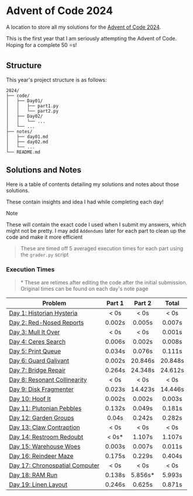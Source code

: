 # Advent of Code 2024

A location to store all my solutions for the [Advent of Code 2024](https://adventofcode.com/2024).

This is the first year that I am seriously attempting the Advent of Code. Hoping for a complete 50 ⭐s!

## Structure

This year's project structure is as follows:

```
2024/
├── code/
│   ├── Day01/
│   │   ├── part1.py
│   │   └── part2.py
│   ├── Day02/
│   │   └── ...
│   └── ...
├── notes/
│   ├── day01.md
│   ├── day02.md
│   └── ...
└── README.md
```

## Solutions and Notes

Here is a table of contents detailing my solutions and notes about those solutions.

These contain insights and idea I had while completing each day!

> [!NOTE]
> These will contain the exact code I used when I submit my answers, which might not be pretty.
> I may add `Addendums` later for each part to clean up the code and make it more efficient

> These are timed off 5 averaged execution times for each part using the `grader.py` script

### Execution Times

> \* These are retimes after editing the code after the initial submission. Original times can be found on each day's note page

| Problem                                          | Part 1 |  Part 2  |  Total  |
| ------------------------------------------------ | :----: | :------: | :-----: |
| [Day 1: Historian Hysteria](notes/day01.md)      |  < 0s  |   < 0s   |  < 0s   |
| [Day 2: Red-Nosed Reports](notes/day02.md)       | 0.002s |  0.005s  | 0.007s  |
| [Day 3: Mull It Over](notes/day03.md)            |  < 0s  |   < 0s   | 0.001s  |
| [Day 4: Ceres Search](notes/day04.md)            | 0.006s |  0.002s  | 0.008s  |
| [Day 5: Print Queue](notes/day05.md)             | 0.034s |  0.076s  | 0.111s  |
| [Day 6: Guard Galivant](notes/day06.md)          | 0.002s | 20.846s  | 20.848s |
| [Day 7: Bridge Repair](notes/day07.md)           | 0.264s | 24.348s  | 24.612s |
| [Day 8: Resonant Collinearity](notes/day08.md)   |  < 0s  |   < 0s   |  < 0s   |
| [Day 9: Disk Fragmenter](notes/day09.md)         | 0.023s | 14.423s  | 14.446s |
| [Day 10: Hoof It](notes/day10.md)                | 0.002s |  0.002s  | 0.003s  |
| [Day 11: Plutonian Pebbles](notes/day11.md)      | 0.132s |  0.049s  | 0.181s  |
| [Day 12: Garden Groups](notes/day12.md)          | 0.04s  |  0.242s  | 0.282s  |
| [Day 13: Claw Contraption](notes/day13.md)       |  < 0s  |   < 0s   |  < 0s   |
| [Day 14: Restroom Redoubt](notes/day14.md)       | < 0s\* |  1.107s  | 1.107s  |
| [Day 15: Warehouse Woes](notes/day15.md)         | 0.003s |  0.007s  | 0.011s  |
| [Day 16: Reindeer Maze](notes/day16.md)          | 0.175s |  0.229s  | 0.404s  |
| [Day 17: Chronospatial Computer](notes/day17.md) |  < 0s  |   < 0s   |  < 0s   |
| [Day 18: RAM Run](notes/day18.md)                | 0.138s | 5.856s\* | 5.993s  |
| [Day 19: Linen Layout](notes/day19.md)           | 0.246s |  0.625s  | 0.871s  |
